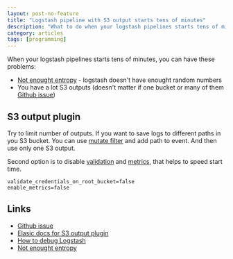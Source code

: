 ```yaml
---
layout: post-no-feature
title: "Logstash pipeline with S3 output starts tens of minutes"
description: "What to do when your logstash pipelines starts tens of minutes"
category: articles
tags: [programming]
---
```

When your logstash pipelines starts tens of minutes, you can have these problems:

* [Not enought entropy](https://github.com/jruby/jruby/wiki/Improving-startup-time#ensure-your-system-has-adequate-entropy) - logstash doesn't have enought random numbers
* You have a lot S3 outputs (doesn't matter if one bucket or many of them [Github issue](https://github.com/logstash-plugins/logstash-output-s3/issues/208))

## S3 output plugin
Try to limit number of outputs. If you want to save logs to different paths in you S3 bucket. You can use [mutate filter](https://logz.io/blog/logstash-mutate-filter/) and add path to event. And then use only one S3 output.

Second option is to disable [validation](https://www.elastic.co/guide/en/logstash/current/plugins-outputs-s3.html#plugins-outputs-s3-validate_credentials_on_root_bucket) and [metrics](https://www.elastic.co/guide/en/logstash/current/plugins-outputs-s3.html#plugins-outputs-s3-enable_metric), that helps to speed start time.

```
validate_credentials_on_root_bucket=false
enable_metrics=false
```

## Links
* [Github issue](https://github.com/logstash-plugins/logstash-output-s3/issues/208)
* [Elasic docs for S3 output plugin](https://www.elastic.co/guide/en/logstash/current/plugins-outputs-s3.html)
* [How to debug Logstash](https://logz.io/blog/debug-logstash/)
* [Not enought entropy](https://github.com/jruby/jruby/wiki/Improving-startup-time#ensure-your-system-has-adequate-entropy)
